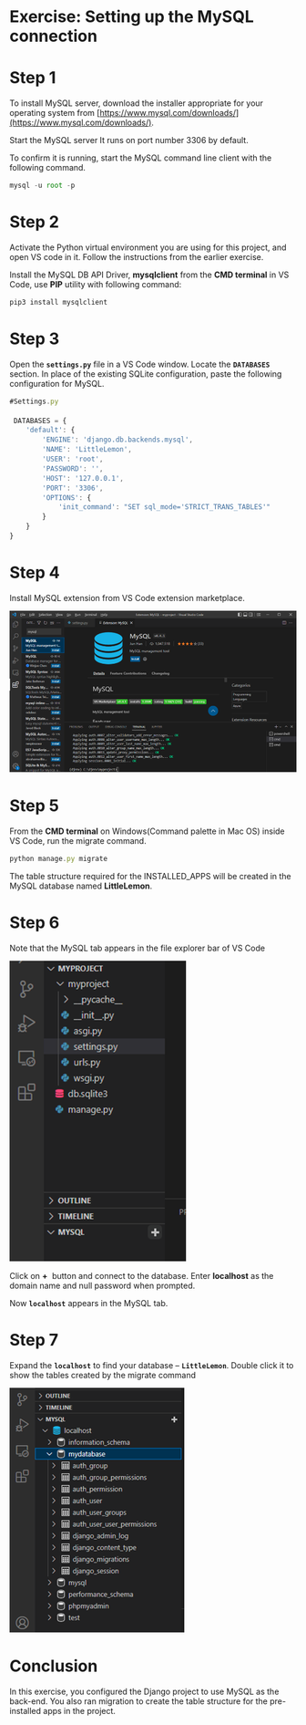 # Exercise: Setting up the MySQL connection

# **Step 1**

To install MySQL server, download the installer appropriate for your operating system from [https://www.mysql.com/downloads/](https://www.mysql.com/downloads/).

Start the MySQL server It runs on port number 3306 by default.

To confirm it is running, start the MySQL command line client with the following command.

```jsx
mysql -u root -p
```

# **Step 2**

Activate the Python virtual environment you are using for this project, and open VS code in it. Follow the instructions from the earlier exercise.

Install the MySQL DB API Driver, **mysqlclient** from the **CMD terminal** in VS Code, use **PIP** utility with following command:

```jsx
pip3 install mysqlclient
```

# Step 3

Open the **`settings.py`** file in a VS Code window. Locate the **`DATABASES`** section. In place of the existing SQLite configuration, paste the following configuration for MySQL.

```jsx
#Settings.py 

 DATABASES = {   
    'default': {   
        'ENGINE': 'django.db.backends.mysql',   
        'NAME': 'LittleLemon',   
        'USER': 'root',   
        'PASSWORD': '',   
        'HOST': '127.0.0.1',   
        'PORT': '3306',   
        'OPTIONS': {   
            'init_command': "SET sql_mode='STRICT_TRANS_TABLES'"   
        }   
    }   
}
```

# **Step 4**

Install MySQL extension from VS Code extension marketplace.

![Untitled](Exercise%20Setting%20up%20the%20MySQL%20connection%20fa8df8ed741045e5bf144491a0f1d3fd/Untitled.png)

# Step 5

From the **CMD terminal** on Windows(Command palette in Mac OS) inside VS Code, run the migrate command.

```jsx
python manage.py migrate
```

The table structure required for the INSTALLED_APPS will be created in the MySQL database named **LittleLemon**.

# Step 6

Note that the MySQL tab appears in the file explorer bar of VS Code

![Untitled](Exercise%20Setting%20up%20the%20MySQL%20connection%20fa8df8ed741045e5bf144491a0f1d3fd/Untitled%201.png)

Click on **+**  button and connect to the database. Enter **localhost** as the domain name and null password when prompted.

Now **`localhost`** appears in the MySQL tab.

# **Step 7**

Expand the **`localhost`** to find your database – **`LittleLemon`**. Double click it to show the tables created by the migrate command

![Untitled](Exercise%20Setting%20up%20the%20MySQL%20connection%20fa8df8ed741045e5bf144491a0f1d3fd/Untitled%202.png)

# ****Conclusion****

In this exercise, you configured the Django project to use MySQL as the back-end. You also ran migration to create the table structure for the pre-installed apps in the project.